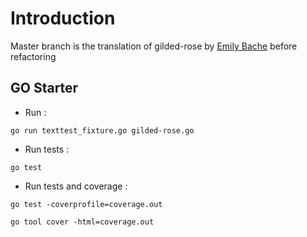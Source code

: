 # Introduction
Master branch is the translation of gilded-rose by [Emily Bache](https://github.com/emilybache/GildedRose-Refactoring-Kata) before refactoring


## GO Starter

- Run :

```shell
go run texttest_fixture.go gilded-rose.go
```

- Run tests :

```shell
go test
```

- Run tests and coverage :

```shell
go test -coverprofile=coverage.out

go tool cover -html=coverage.out
```
